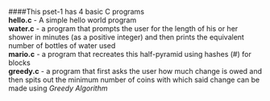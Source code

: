 ####This pset-1 has 4 basic C programs  
**hello.c** - A simple hello world program  
**water.c** - a program that prompts the user for the length of his or her 
              shower in minutes (as a positive integer) and then prints the equivalent number of bottles of water used  
**mario.c** - a program that recreates this half-pyramid using hashes (#) for blocks  
**greedy.c** - a program that first asks the user how much change is owed and then spits out the minimum number of coins 
               with which said change can be made using _Greedy Algorithm_                                                                  
